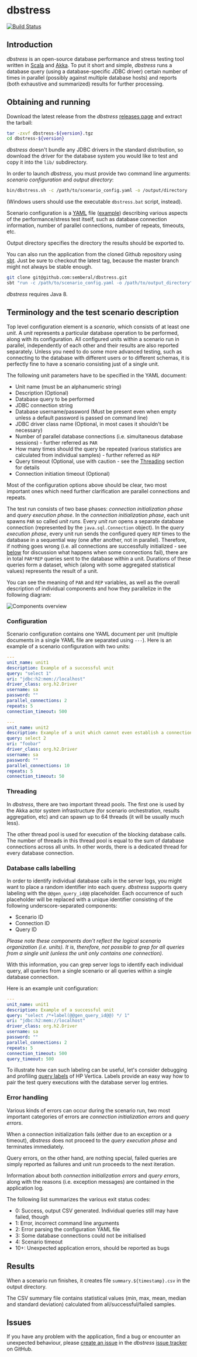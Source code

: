 # dbstress
[![Build Status](https://travis-ci.org/semberal/dbstress.svg?branch=master)](https://travis-ci.org/semberal/dbstress)

## Introduction

_dbstress_ is an open-source database performance and stress testing tool written in [Scala](http://www.scala-lang.org/) and [Akka](http://akka.io). To put it short and simple, _dbstress_ runs a database query (using a database-specific JDBC driver) certain number of times in parallel (possibly against multiple database hosts) and reports (both exhaustive and summarized) results for further processing.


## Obtaining and running

Download the latest release from the _dbstress_ [releases page](https://github.com/semberal/dbstress/releases) and extract the tarball:

```bash
tar -zxvf dbstress-${version}.tgz
cd dbstress-${version}
```

_dbstress_ doesn't bundle any JDBC drivers in the standard distribution, so download the driver for the database system you would like to test and copy it into the `lib/` subdirectory. 

<!-- Consult the relevant _dbstress_ [wiki page]() for links to various common drivers. -->

In order to launch _dbstress_, you must provide two command line arguments: _scenario configuration_ and _output directory_:

```bash
bin/dbstress.sh -c /path/to/scenario_config.yaml -o /output/directory
```
(Windows users should use the executable `dbstress.bat` script, instead).

Scenario configuration is a [YAML](http://www.yaml.org/start.html) file ([example](https://github.com/semberal/dbstress/blob/master/src/it/resources/config1.yaml)) describing various aspects of the performance/stress test itself, such as database connection information, number of parallel connections, number of repeats, timeouts, etc.

Output directory specifies the directory the results should be exported to.

You can also run the application from the cloned Github repository using [sbt](http://scala-sbt.org). Just be sure to checkout the latest tag, because the master branch might not always be stable enough.

```bash
git clone git@github.com:semberal/dbstress.git
sbt "run -c /path/to/scenario_config.yaml -o /path/to/output_directory"
```

_dbstress_ requires Java 8.

## Terminology and the test scenario description

Top level configuration element is a _scenario_, which consists of at least one _unit_. 
A _unit_ represents a particular database operation to be performed, along with its configuration.
All configured units within a scenario run in parallel, independently of each other and their results are also reported separately. Unless you need to do some more advanced testing, such as connecting to the database with different users or to different schemas, it is perfectly fine to have a scenario consisting just of a single unit.

The following unit parameters have to be specified in the YAML document:

* Unit name (must be an alphanumeric string)
* Description (Optional)
* Database query to be performed
* JDBC connection string
* Database username/password (Must be present even when empty unless a default password is passed on command line)
* JDBC driver class name (Optional, in most cases it shouldn't be necessary)
* Number of parallel database connections (i.e. simultaneous database sessions) - further referred as `PAR`
* How many times should the query be repeated (various statistics are calculated from individual samples) - further referred as `REP`
* Query timeout (Optional, use with caution - see the [Threading](#threading) section for details
* Connection initiation timeout (Optional)

Most of the configuration options above should be clear, two most important ones which need further clarification are parallel connections and repeats.

The test run consists of two base phases: _connection initialization phase_ and _query execution phase_. In the _connection initialization phase_, each unit spawns `PAR` so called _unit runs_. Every _unit run_ opens a separate database connection (represented by the `java.sql.Connection` object). In the _query execution phase_, every unit run sends the configured query `REP` times to the database in a sequential way (one after another, not in parallel). Therefore, if nothing goes wrong (i.e. all connections are successfully initialized - see [below](#error-handling) for discussion what happens when some connections fail), there are in total `PAR*REP` queries sent to the database within a unit. Durations of these queries form a dataset, which (along with some aggregated statistical values) represents the result of a unit.

You can see the meaning of `PAR` and `REP` variables, as well as the overall description of individual components and how they parallelize in the following diagram:

![Components overview](images/Terminology.png?raw=true)


### Configuration

Scenario configuration contains one YAML document per unit (multiple documents in a single YAML file are separated using `---`). Here is an example of a scenario configuration with two units:
	
```yaml
---
unit_name: unit1
description: Example of a successful unit
query: "select 1"
uri: "jdbc:h2:mem://localhost"
driver_class: org.h2.Driver
username: sa
password: ""
parallel_connections: 2
repeats: 5
connection_timeout: 500

---
unit_name: unit2
description: Example of a unit which cannot even establish a connection (wrong uri string)
query: select 2
uri: "foobar"
driver_class: org.h2.Driver
username: sa
password: ""
parallel_connections: 10
repeats: 5
connection_timeout: 50
```

### Threading
In _dbstress_, there are two important thread pools. The first one is used by the Akka actor system infrastructure
(for scenario orchestration, results aggregation, etc) and can spawn up to 64 threads (it will be usually much less).

The other thread pool is used for execution of the blocking database calls.
The number of threads in this thread pool is equal to the sum of database connections across all units.
In other words, there is a dedicated thread for every database connection.

### Database calls labelling

In order to identify individual database calls in the server logs, you might want to place a random identifier into each query. _dbstress_ supports query labeling with the `@@gen_query_id@@` placeholder. Each occurrence of such placeholder will be replaced with a unique identifier consisting of the following underscore-separated components:

* Scenario ID
* Connection ID
* Query ID

*Please note these components don't reflect the logical scenario organization (i.e. units). It is, therefore, not possible to grep for all queries from a single unit (unless the unit only contains one connection).*

With this information, you can grep server logs to identify each individual query, all queries from a single scenario or all queries within a single database connection.

Here is an example unit configuration:

```yaml
---
unit_name: unit1
description: Example of a successful unit
query: "select /*+label(@@gen_query_id@@) */ 1"
uri: "jdbc:h2:mem://localhost"
driver_class: org.h2.Driver
username: sa
password: ""
parallel_connections: 2
repeats: 5
connection_timeout: 500
query_timeout: 500
```

To illustrate how can such labeling can be useful, let's consider debugging and profiling [query labels](https://my.vertica.com/docs/7.1.x/HTML/Content/Authoring/AdministratorsGuide/Profiling/HowToLabelQueriesForProfiling.htm) of HP Vertica. Labels provide an easy way how to pair the test query executions with the database server log entries.

### Error handling

Various kinds of errors can occur during the scenario run, two most important categories of errors are _connection initialization errors_ and _query errors_.

When a connection initialization fails (either due to an exception or a timeout), _dbstress_ does not proceed to the _query execution phase_ and terminates immediately.

Query errors, on the other hand, are nothing special, failed queries are simply reported as failures and unit run proceeds to the next iteration.

Information about both _connection initialization errors_ and _query errors_, along with the reasons (i.e. exception messages) are contained in the application log.

The following list summarizes the various exit status codes:

* 0: Success, output CSV generated. Individual queries still may have failed, though
* 1: Error, incorrect command line arguments
* 2: Error parsing the configuration YAML file
* 3: Some database connections could not be initialised
* 4: Scenario timeout
* 10+: Unexpected application errors, should be reported as bugs

## Results

When a scenario run finishes, it creates file `summary.${timestamp}.csv` in the output directory.

The CSV summary file contains statistical values (min, max, mean, median and standard deviation) calculated from all/successful/failed samples.

## Issues
If you have any problem with the application, find a bug or encounter an unexpected behaviour, please [create an issue](https://github.com/semberal/dbstress/issues/new) in the _dbstress_ [issue tracker](https://github.com/semberal/dbstress/issues) on GitHub.

<!--
## Roadmap

### 2.0
Main theme of the 2.0 release will be distributed testing. It is often the case you have several workers and you would
like to point them all 
-->

<!--
## Technical description

_dbstress_ is written in the Scala programming language and is implemented using Akka actors. The following diagram describes the actor hierarchy:

![dbstress actors](./images/Actors.png)
-->

<!--
## F.A.Q.

### Does dbstress support non-relational databases, such as MongoDB, as well?
 
Unfortunately, it doesn't. Currently _dbstress_ only supports JDBC access and there is no plan implement support for non-JDBC databases. Community contributions are always welcome, though.
-->
